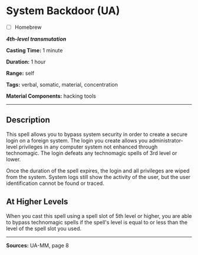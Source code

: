 # System Backdoor (UA)

- [ ] Homebrew

***4th-level transmutation***

**Casting Time:** 1 minute

**Duration:** 1 hour

**Range:** self

**Tags:** verbal, somatic, material, concentration

**Material Components:** hacking tools

---

## Description
This spell allows you to bypass system security in order to create a secure login on a foreign system.
The login you create allows you administrator-level privileges in any computer system not enhanced through technomagic.
The login defeats any technomagic spells of 3rd level or lower.

Once the duration of the spell expires, the login and all privileges are wiped from the system.
System logs still show the activity of the user, but the user identification cannot be found or traced.

## At Higher Levels
When you cast this spell using a spell slot of 5th level or higher, you are able to bypass technomagic spells if the spell's level is equal to or less than the level of the spell slot you used.

---

**Sources:** UA-MM, page 8
